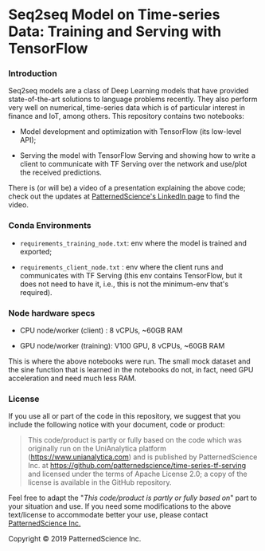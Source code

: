 # Seq2seq Model on Time-series Data: Training and Serving with TensorFlow

### Introduction

Seq2seq models are a class of Deep Learning models that have provided state-of-the-art solutions to language problems recently. They also perform very well on numerical, time-series data which is of particular interest in finance and IoT, among others. This repository contains two notebooks:

- Model development and optimization with TensorFlow (its low-level API);

- Serving the model with TensorFlow Serving and showing how to write a client to communicate with TF Serving over the network and use/plot the received predictions.

There is (or will be) a video of a presentation explaining the above code; check out the updates at [PatternedScience's LinkedIn page](https://www.linkedin.com/company/patterned-science/) to find the video.

### Conda Environments

- `requirements_training_node.txt`: env where the model is trained and exported;

- `requirements_client_node.txt` : env where the client runs and communicates with TF Serving (this env contains TensorFlow, but it does not need to have it, i.e., this is not the minimum-env that's required).

### Node hardware specs

- CPU node/worker (client) : 8 vCPUs, ~60GB RAM

- GPU node/worker (training): V100 GPU, 8 vCPUs, ~60GB RAM

This is where the above notebooks were run. The small mock dataset and the sine function that is learned in the notebooks do not, in fact, need GPU acceleration and need much less RAM.

### License

If you use all or part of the code in this repository, we suggest that you include the following notice with your document, code or product:

> This code/product is partly or fully based on the code which was originally run on the UniAnalytica platform (https://www.unianalytica.com) and is published by PatternedScience Inc. at https://github.com/patternedscience/time-series-tf-serving and licensed under the terms of Apache License 2.0; a copy of the license is available in the GitHub repository.

Feel free to adapt the "*This code/product is partly or fully based on*" part to your situation and use. If you need some modifications to the above text/license to accommodate better your use, please contact [PatternedScience Inc.](https://www.patterned.science/)

Copyright © 2019 PatternedScience Inc.
